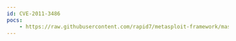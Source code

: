 ```yaml
---
id: CVE-2011-3486
pocs:
    - https://raw.githubusercontent.com/rapid7/metasploit-framework/master/modules/auxiliary/dos/scada/beckhoff_twincat.rb
---
```

